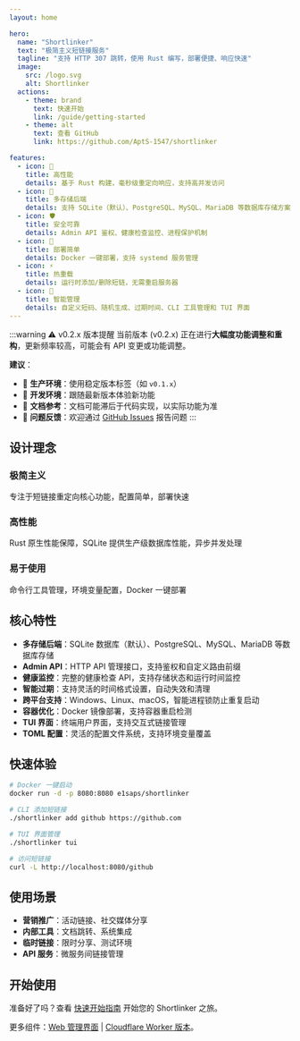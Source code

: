 ```yaml
---
layout: home

hero:
  name: "Shortlinker"
  text: "极简主义短链接服务"
  tagline: "支持 HTTP 307 跳转，使用 Rust 编写，部署便捷、响应快速"
  image:
    src: /logo.svg
    alt: Shortlinker
  actions:
    - theme: brand
      text: 快速开始
      link: /guide/getting-started
    - theme: alt
      text: 查看 GitHub
      link: https://github.com/AptS-1547/shortlinker

features:
  - icon: 🚀
    title: 高性能
    details: 基于 Rust 构建，毫秒级重定向响应，支持高并发访问
  - icon: 💾
    title: 多存储后端
    details: 支持 SQLite（默认）、PostgreSQL、MySQL、MariaDB 等数据库存储方案
  - icon: 🛡️
    title: 安全可靠
    details: Admin API 鉴权、健康检查监控、进程保护机制
  - icon: 🐳
    title: 部署简单
    details: Docker 一键部署，支持 systemd 服务管理
  - icon: ⚡
    title: 热重载
    details: 运行时添加/删除短链，无需重启服务器
  - icon: 🎯
    title: 智能管理
    details: 自定义短码、随机生成、过期时间、CLI 工具管理和 TUI 界面
---
```


:::warning ⚠️ v0.2.x 版本提醒
当前版本 (v0.2.x) 正在进行**大幅度功能调整和重构**，更新频率较高，可能会有 API 变更或功能调整。

**建议**：
- 📌 **生产环境**：使用稳定版本标签（如 `v0.1.x`）
- 🔄 **开发环境**：跟随最新版本体验新功能
- 📖 **文档参考**：文档可能滞后于代码实现，以实际功能为准
- 🐛 **问题反馈**：欢迎通过 [GitHub Issues](https://github.com/AptS-1547/shortlinker/issues) 报告问题
:::

## 设计理念

### 极简主义
专注于短链接重定向核心功能，配置简单，部署快速

### 高性能
Rust 原生性能保障，SQLite 提供生产级数据库性能，异步并发处理

### 易于使用
命令行工具管理，环境变量配置，Docker 一键部署

## 核心特性

- **多存储后端**：SQLite 数据库（默认）、PostgreSQL、MySQL、MariaDB 等数据库存储
- **Admin API**：HTTP API 管理接口，支持鉴权和自定义路由前缀
- **健康监控**：完整的健康检查 API，支持存储状态和运行时间监控
- **智能过期**：支持灵活的时间格式设置，自动失效和清理
- **跨平台支持**：Windows、Linux、macOS，智能进程锁防止重复启动
- **容器优化**：Docker 镜像部署，支持容器重启检测
- **TUI 界面**：终端用户界面，支持交互式链接管理
- **TOML 配置**：灵活的配置文件系统，支持环境变量覆盖

## 快速体验

```bash
# Docker 一键启动
docker run -d -p 8080:8080 e1saps/shortlinker

# CLI 添加短链接
./shortlinker add github https://github.com

# TUI 界面管理
./shortlinker tui

# 访问短链接
curl -L http://localhost:8080/github
```

## 使用场景

- **营销推广**：活动链接、社交媒体分享
- **内部工具**：文档跳转、系统集成
- **临时链接**：限时分享、测试环境
- **API 服务**：微服务间链接管理


## 开始使用

准备好了吗？查看 [快速开始指南](/guide/getting-started) 开始您的 Shortlinker 之旅。

更多组件：[Web 管理界面](/admin-panel/) | [Cloudflare Worker 版本](/cf-worker/)。

